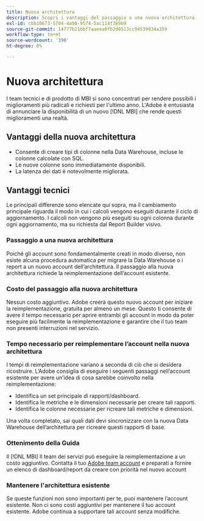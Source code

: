 ```yaml
---
title: Nuova architettura
description: Scopri i vantaggi del passaggio a una nuova architettura.
exl-id: cbb10673-5704-4a90-9574-5ac114f389b9
source-git-commit: 14777b216bf7aaeea0fb2d0513cc94539034a359
workflow-type: tm+mt
source-wordcount: '390'
ht-degree: 0%

---
```


# Nuova architettura

I team tecnici e di prodotto di MBI si sono concentrati per rendere possibili i miglioramenti più radicali e richiesti per l&#39;ultimo anno. L&#39;Adobe è entusiasta di annunciare la disponibilità di un nuovo [!DNL MBI] che rende questi miglioramenti una realtà.

## Vantaggi della nuova architettura

* Consente di creare tipi di colonne nella Data Warehouse, incluse le colonne calcolate con SQL.
* Le nuove colonne sono immediatamente disponibili.
* La latenza dei dati è notevolmente migliorata.

## Vantaggi tecnici

Le principali differenze sono elencate qui sopra, ma il cambiamento principale riguarda il modo in cui i calcoli vengono eseguiti durante il ciclo di aggiornamento. I calcoli non vengono più eseguiti su ogni colonna durante ogni aggiornamento, ma su richiesta dal Report Builder visivo.

### Passaggio a una nuova architettura

Poiché gli account sono fondamentalmente creati in modo diverso, non esiste alcuna procedura automatica per migrare la Data Warehouse o i report a un nuovo account dell’architettura. Il passaggio alla nuova architettura richiede la reimplementazione dell’account esistente.

### Costo del passaggio alla nuova architettura

Nessun costo aggiuntivo. Adobe creerà questo nuovo account per iniziare la reimplementazione, gratuita per almeno un mese. Questo ti consente di avere il tempo necessario per aprire entrambi gli account in modo da poter eseguire più facilmente la reimplementazione e garantire che il tuo team non presenti interruzioni nel servizio.

### Tempo necessario per reimplementare l’account nella nuova architettura

I tempi di reimplementazione variano a seconda di ciò che si desidera ricostruire. L’Adobe consiglia di eseguire i seguenti passaggi nell’account esistente per avere un’idea di cosa sarebbe coinvolto nella reimplementazione:

* Identifica un set principale di rapporti/dashboard.
* Identifica le metriche e le dimensioni necessarie per creare tali rapporti.
* Identifica le colonne necessarie per ricreare tali metriche e dimensioni.

Una volta completato, sai quali dati devi sincronizzare con la nuova Data Warehouse dell’architettura per ricreare questi rapporti di base.

### Ottenimento della Guida

Il [!DNL MBI] Il team dei servizi può eseguire la reimplementazione a un costo aggiuntivo. Contatta il tuo [Adobe team account](../../guide-overview.md) e preparati a fornire un elenco di dashboard/report da creare con priorità nel nuovo account

### Mantenere l&#39;architettura esistente

Se queste funzioni non sono importanti per te, puoi mantenere l’account esistente. Non ci sono costi aggiuntivi per mantenere il tuo account esistente. Adobe continua a supportare tali account senza modifiche.
